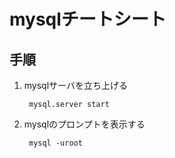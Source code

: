# mysqlチートシート

## 手順
1. mysqlサーバを立ち上げる  


		mysql.server start
		

2. mysqlのプロンプトを表示する

		mysql -uroot
		 